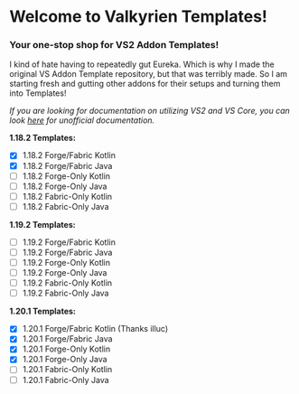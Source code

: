 # Welcome to Valkyrien Templates!
### Your one-stop shop for VS2 Addon Templates!

I kind of hate having to repeatedly gut Eureka. Which is why I made the original VS Addon Template repository, but that was terribly made.
So I am starting fresh and gutting other addons for their setups and turning them into Templates!

*If you are looking for documentation on utilizing VS2 and VS Core, you can look [here](https://github.com/alex-s168/vs2-doc) for unofficial documentation.*

**1.18.2 Templates:**
- [X] 1.18.2 Forge/Fabric Kotlin
- [X] 1.18.2 Forge/Fabric Java
- [ ] 1.18.2 Forge-Only Kotlin
- [ ] 1.18.2 Forge-Only Java
- [ ] 1.18.2 Fabric-Only Kotlin
- [ ] 1.18.2 Fabric-Only Java

**1.19.2 Templates:**
- [ ] 1.19.2 Forge/Fabric Kotlin
- [ ] 1.19.2 Forge/Fabric Java
- [ ] 1.19.2 Forge-Only Kotlin
- [ ] 1.19.2 Forge-Only Java
- [ ] 1.19.2 Fabric-Only Kotlin
- [ ] 1.19.2 Fabric-Only Java

**1.20.1 Templates:**
- [X] 1.20.1 Forge/Fabric Kotlin (Thanks illuc)
- [X] 1.20.1 Forge/Fabric Java
- [X] 1.20.1 Forge-Only Kotlin
- [X] 1.20.1 Forge-Only Java
- [ ] 1.20.1 Fabric-Only Kotlin
- [ ] 1.20.1 Fabric-Only Java
